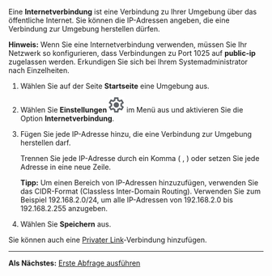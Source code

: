 Eine **Internetverbindung** ist eine Verbindung zu Ihrer Umgebung über das öffentliche Internet. Sie können die IP-Adressen angeben, die eine Verbindung zur Umgebung herstellen dürfen.

**Hinweis:** Wenn Sie eine Internetverbindung verwenden, müssen Sie Ihr Netzwerk so konfigurieren, dass Verbindungen zu Port 1025 auf **public-ip** zugelassen werden. Erkundigen Sie sich bei Ihrem Systemadministrator nach Einzelheiten.

1.  Wählen Sie auf der Seite **Startseite** eine Umgebung aus.

2.  Wählen Sie **Einstellungen** ![""](Images/gkz1722447366517.svg) im Menü aus und aktivieren Sie die Option **Internetverbindung**.

3.  Fügen Sie jede IP-Adresse hinzu, die eine Verbindung zur Umgebung herstellen darf.

    Trennen Sie jede IP-Adresse durch ein Komma ( , ) oder setzen Sie jede Adresse in eine neue Zeile.

    **Tipp:** Um einen Bereich von IP-Adressen hinzuzufügen, verwenden Sie das CIDR-Format (Classless Inter-Domain Routing). Verwenden Sie zum Beispiel 192.168.2.0/24, um alle IP-Adressen von 192.168.2.0 bis 192.168.2.255 anzugeben.

4.  Wählen Sie **Speichern** aus.

Sie können auch eine [Privater Link](suh1721090175745.md)-Verbindung hinzufügen.

------------------------------------------------------------------------

**Als Nächstes:** [Erste Abfrage ausführen](ahj1695153106508.md)
